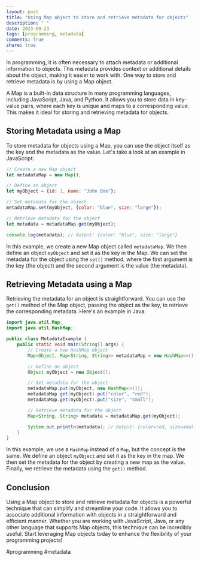 ```yaml
---
layout: post
title: "Using Map object to store and retrieve metadata for objects"
description: " "
date: 2023-09-23
tags: [programming, metadata]
comments: true
share: true
---
```


In programming, it is often necessary to attach metadata or additional information to objects. This metadata provides context or additional details about the object, making it easier to work with. One way to store and retrieve metadata is by using a Map object. 

A Map is a built-in data structure in many programming languages, including JavaScript, Java, and Python. It allows you to store data in key-value pairs, where each key is unique and maps to a corresponding value. This makes it ideal for storing and retrieving metadata for objects. 

## Storing Metadata using a Map

To store metadata for objects using a Map, you can use the object itself as the key and the metadata as the value. Let's take a look at an example in JavaScript:

```javascript
// Create a new Map object
let metadataMap = new Map();

// Define an object
let myObject = {id: 1, name: "John Doe"};

// Set metadata for the object
metadataMap.set(myObject, {color: "blue", size: "large"});

// Retrieve metadata for the object
let metadata = metadataMap.get(myObject);

console.log(metadata); // Output: {color: "blue", size: "large"}
```

In this example, we create a new Map object called `metadataMap`. We then define an object `myObject` and set it as the key in the Map. We can set the metadata for the object using the `set()` method, where the first argument is the key (the object) and the second argument is the value (the metadata).

## Retrieving Metadata using a Map

Retrieving the metadata for an object is straightforward. You can use the `get()` method of the Map object, passing the object as the key, to retrieve the corresponding metadata. Here's an example in Java:

```java
import java.util.Map;
import java.util.HashMap;

public class MetadataExample {
    public static void main(String[] args) {
        // Create a new HashMap object
        Map<Object, Map<String, String>> metadataMap = new HashMap<>();

        // Define an object
        Object myObject = new Object();

        // Set metadata for the object
        metadataMap.put(myObject, new HashMap<>());
        metadataMap.get(myObject).put("color", "red");
        metadataMap.get(myObject).put("size", "small");

        // Retrieve metadata for the object
        Map<String, String> metadata = metadataMap.get(myObject);

        System.out.println(metadata); // Output: {color=red, size=small}
    }
}
```

In this example, we use a `HashMap` instead of a `Map`, but the concept is the same. We define an object `myObject` and set it as the key in the map. We then set the metadata for the object by creating a new map as the value. Finally, we retrieve the metadata using the `get()` method.

## Conclusion

Using a Map object to store and retrieve metadata for objects is a powerful technique that can simplify and streamline your code. It allows you to associate additional information with objects in a straightforward and efficient manner. Whether you are working with JavaScript, Java, or any other language that supports Map objects, this technique can be incredibly useful. Start leveraging Map objects today to enhance the flexibility of your programming projects!

#programming #metadata